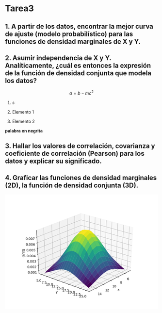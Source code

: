# Tarea3
## 1. A partir de los datos, encontrar la mejor curva de ajuste (modelo probabilístico) para las funciones de densidad marginales de X y Y.

## 2. Asumir independencia de X y Y. Analíticamente, ¿cuál es entonces la expresión de la función de densidad conjunta que modela los datos?

$$
  a = b - mc^2
$$

1. $s$

1. Elemento 1
2. Elemento 2

**palabra en negrita**

## 3. Hallar los valores de correlación, covarianza y coeficiente de correlación (Pearson) para los datos y explicar su significado.

## 4. Graficar las funciones de densidad marginales (2D), la función de densidad conjunta (3D).

![Función de densidada de probabilidd conjunta de X y Y.](https://github.com/Jhonny1696/Tarea3/blob/master/f(x%2Cy).png)
